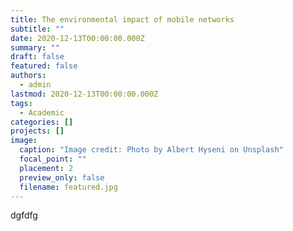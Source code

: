 ```yaml
---
title: The environmental impact of mobile networks
subtitle: ""
date: 2020-12-13T00:00:00.000Z
summary: ""
draft: false
featured: false
authors:
  - admin
lastmod: 2020-12-13T00:00:00.000Z
tags:
  - Academic
categories: []
projects: []
image:
  caption: "Image credit: Photo by Albert Hyseni on Unsplash"
  focal_point: ""
  placement: 2
  preview_only: false
  filename: featured.jpg
---
```

d﻿gfdfg